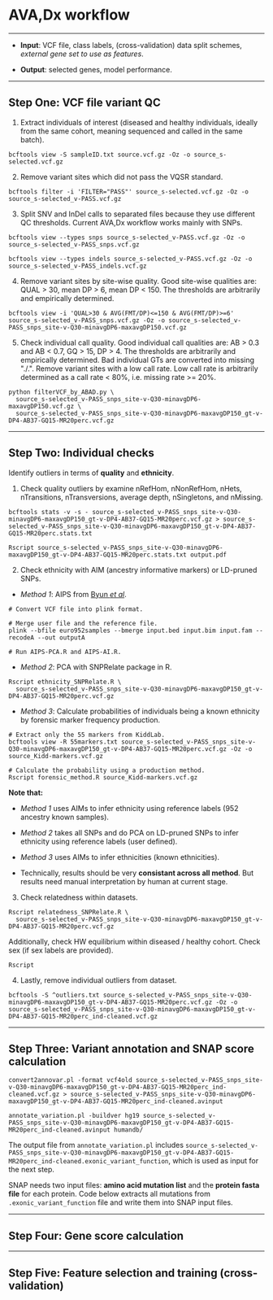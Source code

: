 # AVA,Dx workflow

---
* **Input**: VCF file, class labels, (cross-validation) data split schemes, *external gene set to use as features*.

* **Output**: selected genes, model performance.

---
## Step One: VCF file variant QC

1. Extract individuals of interest (diseased and healthy individuals, ideally from the same cohort, meaning sequenced and called in the same batch).
```
bcftools view -S sampleID.txt source.vcf.gz -Oz -o source_s-selected.vcf.gz
```

2. Remove variant sites which did not pass the VQSR standard.
```
bcftools filter -i 'FILTER="PASS"' source_s-selected.vcf.gz -Oz -o source_s-selected_v-PASS.vcf.gz
```

3. Split SNV and InDel calls to separated files because they use different QC thresholds. Current AVA,Dx workflow works mainly with SNPs.
```
bcftools view --types snps source_s-selected_v-PASS.vcf.gz -Oz -o source_s-selected_v-PASS_snps.vcf.gz

bcftools view --types indels source_s-selected_v-PASS.vcf.gz -Oz -o source_s-selected_v-PASS_indels.vcf.gz
```

4. Remove variant sites by site-wise quality. Good site-wise qualities are: QUAL > 30, mean DP > 6, mean DP < 150. The thresholds are arbitrarily and empirically determined.
```
bcftools view -i 'QUAL>30 & AVG(FMT/DP)<=150 & AVG(FMT/DP)>=6' source_s-selected_v-PASS_snps.vcf.gz -Oz -o source_s-selected_v-PASS_snps_site-v-Q30-minavgDP6-maxavgDP150.vcf.gz
```

5. Check individual call quality. Good individual call qualities are: AB > 0.3 and AB < 0.7, GQ > 15, DP > 4. The thresholds are arbitrarily and empirically determined. Bad individual GTs are converted into missing "./.". Remove variant sites with a low call rate. Low call rate is arbitrarily determined as a call rate < 80%, i.e. missing rate >= 20%.
```
python filterVCF_by_ABAD.py \
  source_s-selected_v-PASS_snps_site-v-Q30-minavgDP6-maxavgDP150.vcf.gz \
  source_s-selected_v-PASS_snps_site-v-Q30-minavgDP6-maxavgDP150_gt-v-DP4-AB37-GQ15-MR20perc.vcf.gz
```

---
## Step Two: Individual checks

Identify outliers in terms of **quality** and **ethnicity**.

1. Check quality outliers by examine nRefHom, nNonRefHom, nHets, nTransitions, nTransversions, average depth, nSingletons, and nMissing.
```
bcftools stats -v -s - source_s-selected_v-PASS_snps_site-v-Q30-minavgDP6-maxavgDP150_gt-v-DP4-AB37-GQ15-MR20perc.vcf.gz > source_s-selected_v-PASS_snps_site-v-Q30-minavgDP6-maxavgDP150_gt-v-DP4-AB37-GQ15-MR20perc.stats.txt

Rscript source_s-selected_v-PASS_snps_site-v-Q30-minavgDP6-maxavgDP150_gt-v-DP4-AB37-GQ15-MR20perc.stats.txt output.pdf
```


2. Check ethnicity with AIM (ancestry informative markers) or LD-pruned SNPs.

* *Method 1*: AIPS from [Byun *et al*](https://morgan1.dartmouth.edu/~f000q4v/html/aips.html).
```
# Convert VCF file into plink format.

# Merge user file and the reference file.
plink --bfile euro952samples --bmerge input.bed input.bim input.fam --recodeA --out outputA

# Run AIPS-PCA.R and AIPS-AI.R.
```

* *Method 2*: PCA with SNPRelate package in R.
```
Rscript ethnicity_SNPRelate.R \
  source_s-selected_v-PASS_snps_site-v-Q30-minavgDP6-maxavgDP150_gt-v-DP4-AB37-GQ15-MR20perc.vcf.gz
```

* *Method 3*: Calculate probabilities of individuals being a known ethnicity by forensic marker frequency production.
```
# Extract only the 55 markers from KiddLab.
bcftools view -R 55markers.txt source_s-selected_v-PASS_snps_site-v-Q30-minavgDP6-maxavgDP150_gt-v-DP4-AB37-GQ15-MR20perc.vcf.gz -Oz -o source_Kidd-markers.vcf.gz

# Calculate the probability using a production method.
Rscript forensic_method.R source_Kidd-markers.vcf.gz
```

**Note that:**

  * *Method 1* uses AIMs to infer ethnicity using reference labels (952 ancestry known samples).
  * *Method 2* takes all SNPs and do PCA on LD-pruned SNPs to infer ethnicity using reference labels (user defined). 
  * *Method 3* uses AIMs to infer ethnicities (known ethnicities).
  
  * Technically, results should be very **consistant across all method**. But results need manual interpretation by human at current stage.


3. Check relatedness within datasets.
```
Rscript relatedness_SNPRelate.R \
  source_s-selected_v-PASS_snps_site-v-Q30-minavgDP6-maxavgDP150_gt-v-DP4-AB37-GQ15-MR20perc.vcf.gz
```
  
  Additionally, check HW equilibrium within diseased / healthy cohort. Check sex (if sex labels are provided).
```
Rscript 
```

4. Lastly, remove individual outliers from dataset.
```
bcftools -S ^outliers.txt source_s-selected_v-PASS_snps_site-v-Q30-minavgDP6-maxavgDP150_gt-v-DP4-AB37-GQ15-MR20perc.vcf.gz -Oz -o source_s-selected_v-PASS_snps_site-v-Q30-minavgDP6-maxavgDP150_gt-v-DP4-AB37-GQ15-MR20perc_ind-cleaned.vcf.gz
```
---
## Step Three: Variant annotation and SNAP score calculation
```
convert2annovar.pl -format vcf4old source_s-selected_v-PASS_snps_site-v-Q30-minavgDP6-maxavgDP150_gt-v-DP4-AB37-GQ15-MR20perc_ind-cleaned.vcf.gz > source_s-selected_v-PASS_snps_site-v-Q30-minavgDP6-maxavgDP150_gt-v-DP4-AB37-GQ15-MR20perc_ind-cleaned.avinput

annotate_variation.pl -buildver hg19 source_s-selected_v-PASS_snps_site-v-Q30-minavgDP6-maxavgDP150_gt-v-DP4-AB37-GQ15-MR20perc_ind-cleaned.avinput humandb/
```
The output file from `annotate_variation.pl` includes `source_s-selected_v-PASS_snps_site-v-Q30-minavgDP6-maxavgDP150_gt-v-DP4-AB37-GQ15-MR20perc_ind-cleaned.exonic_variant_function`, which is used as input for the next step.

SNAP needs two input files: **amino acid mutation list** and the **protein fasta file** for each protein. Code below extracts all mutations from `.exonic_variant_function` file and write them into SNAP input files.

---
## Step Four: Gene score calculation


---
## Step Five: Feature selection and training (cross-validation)





